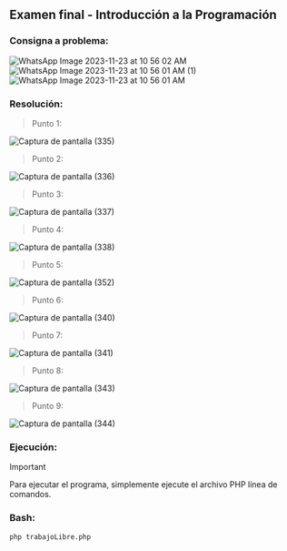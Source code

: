 ## Examen final - Introducción a la Programación

### Consigna a problema:

![WhatsApp Image 2023-11-23 at 10 56 02 AM](https://github.com/rociocarvajal/trabajoLibre/assets/136781946/16292959-6e85-4dbe-8515-c8174d0c4fdb)
![WhatsApp Image 2023-11-23 at 10 56 01 AM (1)](https://github.com/rociocarvajal/trabajoLibre/assets/136781946/2cb891db-db49-43c8-a08a-d09d05fbfc67)
![WhatsApp Image 2023-11-23 at 10 56 01 AM](https://github.com/rociocarvajal/trabajoLibre/assets/136781946/91843f9e-3cfb-4bfa-8954-289f64d25576)

### Resolución:

> Punto 1:
  
![Captura de pantalla (335)](https://github.com/rociocarvajal/trabajoLibre/assets/136781946/7e09fbda-3b08-4659-bde3-72506b2cd87c)

> Punto 2:

![Captura de pantalla (336)](https://github.com/rociocarvajal/trabajoLibre/assets/136781946/781e6580-626f-4c6b-a4a5-55ba72c5402f)
  
> Punto 3:

![Captura de pantalla (337)](https://github.com/rociocarvajal/trabajoLibre/assets/136781946/0e039e46-c5ca-4658-8d7a-a008a47a48d5)
  
> Punto 4:

![Captura de pantalla (338)](https://github.com/rociocarvajal/trabajoLibre/assets/136781946/97e01247-01ea-4d9d-92da-c45ec9a3db07)
  
> Punto 5:

![Captura de pantalla (352)](https://github.com/rociocarvajal/trabajoLibre/assets/136781946/b449ab42-9ad7-428f-9b18-313c697f08e9)
  
> Punto 6:

![Captura de pantalla (340)](https://github.com/rociocarvajal/trabajoLibre/assets/136781946/bf8f0e33-2a69-4107-92c5-216bd90ce2d4)

> Punto 7:

![Captura de pantalla (341)](https://github.com/rociocarvajal/trabajoLibre/assets/136781946/960c5ec9-7e57-4d24-a422-25771d6506ce)
  
> Punto 8:

![Captura de pantalla (343)](https://github.com/rociocarvajal/trabajoLibre/assets/136781946/febb0bb7-1682-4bb5-bf5b-077b2f034217)
  
> Punto 9:

  ![Captura de pantalla (344)](https://github.com/rociocarvajal/trabajoLibre/assets/136781946/cdfea075-eef1-40c8-a121-57c8f5ca313d)

### Ejecución:

> [!IMPORTANT]
> Para ejecutar el programa, simplemente ejecute el archivo PHP línea de comandos.

### Bash:

```
php trabajoLibre.php
```


  

